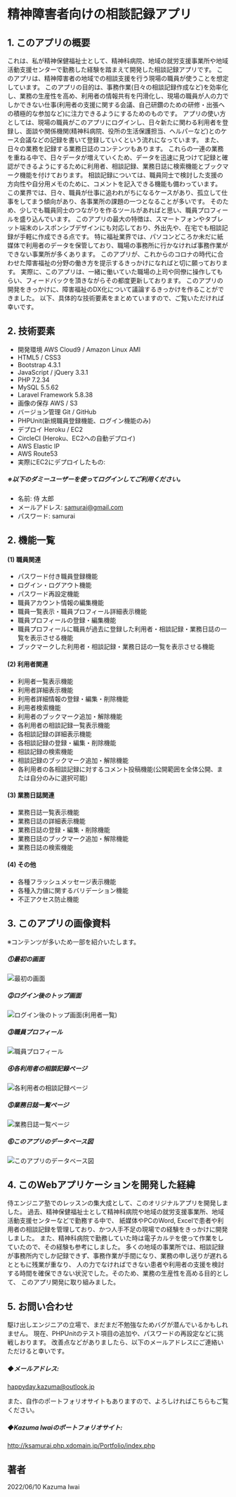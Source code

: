 # 精神障害者向けの相談記録アプリ

## 1. このアプリの概要
これは、私が精神保健福祉士として、精神科病院、地域の就労支援事業所や地域活動支援センターで勤務した経験を踏まえて開発した相談記録アプリです。
このアプリは、精神障害者の地域での相談支援を行う現場の職員が使うことを想定しています。
このアプリの目的は、事務作業(日々の相談記録作成など)を効率化し、業務の生産性を高め、利用者の情報共有を円滑化し、現場の職員が人の力でしかできない仕事(利用者の支援に関する会議、自己研鑽のための研修・出張への積極的な参加など)に注力できるようにするためのものです。
アプリの使い方としては、現場の職員がこのアプリにログインし、日々新たに関わる利用者を登録し、面談や関係機関(精神科病院、役所の生活保護担当、ヘルパーなど)とのケース会議などの記録を書いて登録していくという流れになっています。
また、日々の業務を記録する業務日誌のコンテンツもあります。
これらの一連の業務を重ねる中で、日々データが増えていくため、データを迅速に見つけて記録と確認ができるようにするために利用者、相談記録、業務日誌に検索機能とブックマーク機能を付けております。
相談記録については、職員同士で検討した支援の方向性や自分用メモのために、コメントを記入できる機能も備わっています。
この業界では、日々、職員が仕事に追われがちになるケースがあり、孤立して仕事をしてまう傾向があり、各事業所の課題の一つとなることが多いです。
そのため、少しでも職員同士のつながりを作るツールがあればと思い、職員プロフィールを盛り込んでいます。
このアプリの最大の特徴は、スマートフォンやタブレット端末のレスポンシブデザインにも対応しており、外出先や、在宅でも相談記録が手軽に作成できる点です。
特に福祉業界では、パソコンどころか未だに紙媒体で利用者のデータを保管しており、職場の事務所に行かなければ事務作業ができない事業所が多くあります。
このアプリが、これからのコロナの時代に合わせた障害福祉の分野の働き方を提示するきっかけになればと切に願っております。
実際に、このアプリは、一緒に働いていた職場の上司や同僚に操作してもらい、フィードバックを頂きながらその都度更新しております。
このアプリの開発をきっかけに、障害福祉のDX化について議論するきっかけを作ることができました。
以下、具体的な技術要素をまとめていますので、ご覧いただければ幸いです。

## 2. 技術要素

- 開発環境 AWS Cloud9 / Amazon Linux AMI
- HTML5 / CSS3
- Bootstrap 4.3.1
- JavaScript / jQuery 3.3.1
- PHP 7.2.34
- MySQL 5.5.62
- Laravel Framework 5.8.38
- 画像の保存 AWS / S3
- バージョン管理 Git / GitHub
- PHPUnit(新規職員登録機能、ログイン機能のみ) 
- デプロイ Heroku / EC2
- CircleCI (Heroku、EC2への自動デプロイ)
- AWS Elastic IP
- AWS Route53
- 実際にEC2にデプロイしたもの: 

##### ※以下のダミーユーザーを使ってログインしてご利用ください。
- 名前: 侍 太郎
- メールアドレス: samurai@gmail.com
- パスワード: samurai

## 2. 機能一覧
#### (1) 職員関連
- パスワード付き職員登録機能
- ログイン・ログアウト機能
- パスワード再設定機能
- 職員アカウント情報の編集機能
- 職員一覧表示・職員プロフィール詳細表示機能
- 職員プロフィールの登録・編集機能
- 職員プロフィールに職員が過去に登録した利用者・相談記録・業務日誌の一覧を表示させる機能
- ブックマークした利用者・相談記録・業務日誌の一覧を表示させる機能

#### (2) 利用者関連
- 利用者一覧表示機能
- 利用者詳細表示機能
- 利用者詳細情報の登録・編集・削除機能
- 利用者検索機能
- 利用者のブックマーク追加・解除機能
- 各利用者の相談記録一覧表示機能
- 各相談記録の詳細表示機能
- 各相談記録の登録・編集・削除機能
- 相談記録の検索機能
- 相談記録のブックマーク追加・解除機能
- 各利用者の各相談記録に対するコメント投稿機能(公開範囲を全体公開、または自分のみに選択可能)

#### (3) 業務日誌関連
- 業務日誌一覧表示機能
- 業務日誌の詳細表示機能
- 業務日誌の登録・編集・削除機能
- 業務日誌のブックマーク追加・解除機能
- 業務日誌の検索機能

#### (4) その他
- 各種フラッシュメッセージ表示機能
- 各種入力値に関するバリデーション機能
- 不正アクセス防止機能

## 3. このアプリの画像資料
※コンテンツが多いため一部を紹介いたします。

##### ⓵最初の画面
![最初の画面](/public/images/sample_1.jpg)

##### ⓶ログイン後のトップ画面
![ログイン後のトップ画面(利用者一覧) ](/public/images/sample_2.jpg)

##### ⓷職員プロフィール
![職員プロフィール](/public/images/sample_3.jpg)

##### ⓸各利用者の相談記録ページ
![各利用者の相談記録ページ](/public/images/sample_4.jpg)

##### ⓹業務日誌一覧ページ
![業務日誌一覧ページ](/public/images/sample_5.jpg)

##### ⓺このアプリのデータベース図
![このアプリのデータベース図](/public/images/case_work_database.jpg)

## 4. このWebアプリケーションを開発した経緯

侍エンジニア塾でのレッスンの集大成として、このオリジナルアプリを開発しました。
過去、精神保健福祉士として精神科病院や地域の就労支援事業所、地域活動支援センターなどで勤務する中で、
紙媒体やPCのWord, Excelで患者や利用者の相談記録を管理しており、かつ人手不足の現場での経験をきっかけに開発しました。
また、精神科病院で勤務していた時は電子カルテを使って作業をしていたので、その経験も参考にしました。
多くの地域の事業所では、相談記録が事務所内でしか記録できず、事務作業が手間になり、業務の申し送りが遅れるとともに残業が重なり、
人の力でなければできない患者や利用者の支援を検討する時間を確保できない状況でした。そのため、業務の生産性を高める目的として、
このアプリ開発に取り組みました。

## 5. お問い合わせ
駆け出しエンジニアの立場で、まだまだ不勉強なためバグが潜んでいるかもしれません。
現在、PHPUnitのテスト項目の追加や、パスワードの再設定などに挑戦しおります。
改善点などがありましたら、以下のメールアドレスにご連絡いただけると幸いです。

##### ◆メールアドレス:
happyday.kazuma@outlook.jp

また、自作のポートフォリオサイトもありますので、よろしければこちらもご覧ください。

##### ◆Kazuma Iwaiのポートフォリオサイト:
http://ksamurai.php.xdomain.jp/Portfolio/index.php

## 著者
2022/06/10 Kazuma Iwai